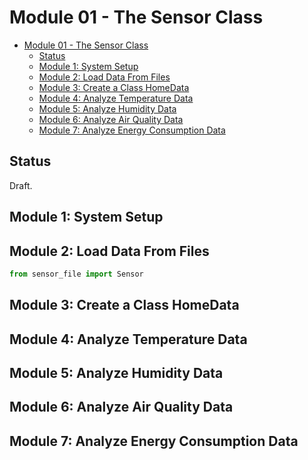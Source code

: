 # Module 01 - The Sensor Class

- [Module 01 - The Sensor Class](#module-01---the-sensor-class)
  - [Status](#status)
  - [Module 1: System Setup](#module-1-system-setup)
  - [Module 2: Load Data From Files](#module-2-load-data-from-files)
  - [Module 3: Create a Class HomeData](#module-3-create-a-class-homedata)
  - [Module 4: Analyze Temperature Data](#module-4-analyze-temperature-data)
  - [Module 5: Analyze Humidity Data](#module-5-analyze-humidity-data)
  - [Module 6: Analyze Air Quality Data](#module-6-analyze-air-quality-data)
  - [Module 7: Analyze Energy Consumption Data](#module-7-analyze-energy-consumption-data)

## Status

Draft.

## Module 1: System Setup

## Module 2: Load Data From Files

```python
from sensor_file import Sensor
```

## Module 3: Create a Class HomeData

## Module 4: Analyze Temperature Data

## Module 5: Analyze Humidity Data

## Module 6: Analyze Air Quality Data

## Module 7: Analyze Energy Consumption Data
